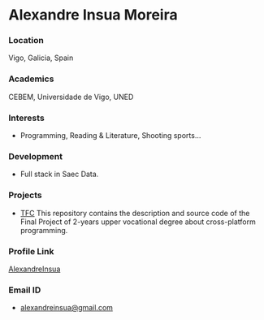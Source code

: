 # Alexandre Insua Moreira

### Location

Vigo, Galicia, Spain

### Academics

CEBEM, Universidade de Vigo, UNED

### Interests

- Programming, Reading & Literature, Shooting sports...

### Development

- Full stack in Saec Data.

### Projects

- [TFC](https://github.com/AlexandreInsua/TFC) This repository contains the description and source code of the Final Project of 2-years upper vocational degree about cross-platform programming.


### Profile Link

[AlexandreInsua](https://github.com/AlexandreInsua)

### Email ID

- alexandreinsua@gmail.com